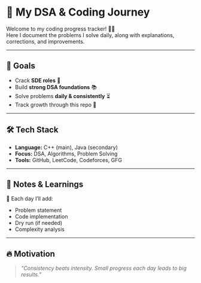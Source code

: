 # 🚀 My DSA & Coding Journey  

Welcome to my coding progress tracker! 🧑‍💻  
Here I document the problems I solve daily, along with explanations, corrections, and improvements.  

---

## 📌 Goals  
- Crack **SDE roles** 💼  
- Build **strong DSA foundations** 📚  
- Solve problems **daily & consistently** ⏳  
- Track growth through this repo 🌱  

---

## 🛠️ Tech Stack  
- **Language:** C++ (main), Java (secondary)  
- **Focus:** DSA, Algorithms, Problem Solving  
- **Tools:** GitHub, LeetCode, Codeforces, GFG  

---

## 📝 Notes & Learnings  
📖 Each day I’ll add:  
- Problem statement  
- Code implementation  
- Dry run (if needed)  
- Complexity analysis  

---

## 🔥 Motivation  
> *"Consistency beats intensity. Small progress each day leads to big results."*  
